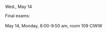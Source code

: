 <div class="important">

<div class="column_date">
<p markdown="block">

<br>
Wed., May 14
</p>
</div>
<div class="column_materials">
<p markdown="block">


Final exams: <br> <br>
May 14, Monday, 8:00-9:50 am, room 109 CIWW <br> <br>

</p>
</div>

<div class="column_assign">
<p markdown="block">



</p>
</div>

</div>

